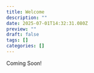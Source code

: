 ```yaml
---
title: Welcome
description: ""
date: 2025-07-01T14:32:31.080Z
preview: ""
draft: false
tags: []
categories: []
---
```


Coming Soon!